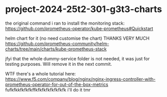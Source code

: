 # project-2024-25t2-301-g3t3-charts

the original command i ran to install the monitoring stack:
https://github.com/prometheus-operator/kube-prometheus#Quickstart

helm chart for it (no need customise the chart) THANKS VERY MUCH
https://github.com/prometheus-community/helm-charts/tree/main/charts/kube-prometheus-stack

jfyi that the whole dummy-service folder is not needed, it was just for testing purposes. Will remove it in the next commit.

WTF there's a whole tutorial here: https://www.f5.com/company/blog/nginx/nginx-ingress-controller-with-prometheus-operator-for-out-of-the-box-metrics
fufkfkkfkfkfkffkfkfkfkfkfkfkfk
i'll do it tmr